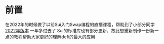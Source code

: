 # 前置 
在2022年的时候做了以前Sui入门Swap编程的直播课程，帮助到了小部分同学 [2022年版本](2022年版本)
一年多过去了 Sui的标准库也有部分更新，故此想重新制作一份新一点的教程帮助大家更好的理解defi的最大的应用

